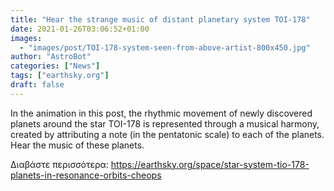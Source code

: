```yaml
---
title: "Hear the strange music of distant planetary system TOI-178"
date: 2021-01-26T03:06:52+01:00
images:
  - "images/post/TOI-178-system-seen-from-above-artist-800x450.jpg"
author: "AstroBot"
categories: ["News"]
tags: ["earthsky.org"]
draft: false
---
```


In the animation in this post, the rhythmic movement of newly discovered planets around the star TOI-178 is represented through a musical harmony, created by attributing a note (in the pentatonic scale) to each of the planets. Hear the music of these planets.

Διαβάστε περισσότερα: https://earthsky.org/space/star-system-tio-178-planets-in-resonance-orbits-cheops
